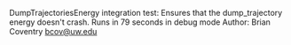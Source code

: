 DumpTrajectoriesEnergy integration test: 
Ensures that the dump_trajectory energy doesn't crash.
Runs in 79 seconds in debug mode
Author: Brian Coventry bcov@uw.edu
